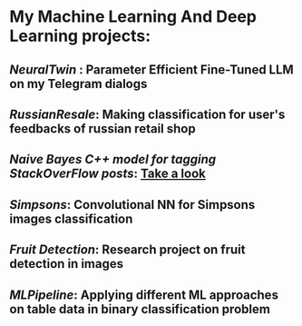 # My Machine Learning And Deep Learning projects:
## *NeuralTwin* : Parameter Efficient Fine-Tuned LLM on my Telegram dialogs
## *RussianResale*: Making classification for user's feedbacks of russian retail shop
## *Naive Bayes C++ model for tagging StackOverFlow posts*: [Take a look](https://github.com/DKazhekin/MoscowAviationInstitute/tree/main/DiscreteAnalysis/CourseProject/version2)
## *Simpsons*: Convolutional NN for Simpsons images classification
## *Fruit Detection*: Research project on fruit detection in images
## *MLPipeline*: Applying different ML approaches on table data in binary classification problem

